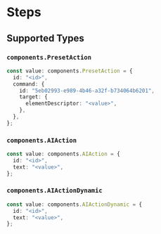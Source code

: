 # Steps


## Supported Types

### `components.PresetAction`

```typescript
const value: components.PresetAction = {
  id: "<id>",
  command: {
    id: "5eb02993-e989-4b46-a32f-b734064b6201",
    target: {
      elementDescriptor: "<value>",
    },
  },
};
```

### `components.AIAction`

```typescript
const value: components.AIAction = {
  id: "<id>",
  text: "<value>",
};
```

### `components.AIActionDynamic`

```typescript
const value: components.AIActionDynamic = {
  id: "<id>",
  text: "<value>",
};
```

